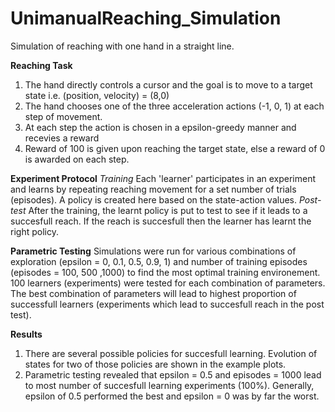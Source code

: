 # UnimanualReaching_Simulation
Simulation of reaching with one hand in a straight line.

**Reaching Task**
1. The hand directly controls a cursor and the goal is to move to a target state i.e. (position, velocity) = (8,0)
2. The hand chooses one of the three acceleration actions  (-1, 0, 1) at each step of movement.
3. At each step the action is chosen in a epsilon-greedy manner and recevies a reward
4. Reward of 100 is given upon reaching the target state, else a reward of 0 is awarded on each step.

**Experiment Protocol**
_Training_
Each 'learner' participates in an experiment and learns by repeating reaching movement for a set number of trials (episodes). A policy is created here based on the state-action values.
_Post-test_
After the training, the learnt policy is put to test to see if it leads to a succesfull reach. If the reach is succesfull then the learner has learnt the right policy. 

**Parametric Testing**
Simulations were run for various combinations of exploration (epsilon = 0, 0.1, 0.5, 0.9, 1) and number of training episodes (episodes = 100, 500 ,1000) to find the most optimal training environement. 
100 learners (experiments) were tested for each combination of parameters.
The best combination of parameters will lead to highest proportion of successfull learners (experiments which lead to succesfull reach in the post test). 

**Results**
1. There are several possible policies for succesfull learning. Evolution of states for two of those policies are shown in the example plots.
2. Parametric testing revealed that epsilon = 0.5 and episodes = 1000 lead to most number of succesfull learning experiments (100%). Generally, epsilon of 0.5 performed the best and epsilon = 0 was by far the worst.
